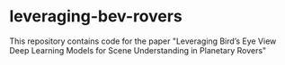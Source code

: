 # leveraging-bev-rovers
This repository contains code for the paper "Leveraging Bird’s Eye View Deep Learning Models for Scene Understanding in Planetary Rovers"
